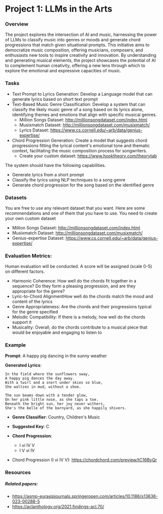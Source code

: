 # Project 1: LLMs in the Arts

### Overview
The project explores the intersection of AI and music, harnessing the power of LLMs to classify music into genres or moods and generate chord progressions that match given situational prompts. This initiative aims to democratize music composition, offering musicians, composers, and enthusiasts new tools to inspire creativity and innovation. By understanding and generating musical elements, the project showcases the potential of AI to complement human creativity, offering a new lens through which to explore the emotional and expressive capacities of music.


### Tasks
- Text Prompt to Lyrics Generation: Develop a Language model that can generate lyrics based on short text prompt
- Text-Based Music Genre Classification: Develop a system that can classify the likely music genre of a song based on its lyrics alone, identifying themes and emotions that align with specific musical genres.
    - Million Songs Dataset: http://millionsongdataset.com/index.html
    - Musixmatch Dataset: http://millionsongdataset.com/musixmatch/
    - Lyrics Dataset: https://www.cs.cornell.edu/~arb/data/genius-expertise/
- Chord Progression Generation: Create a model that suggests chord progressions fitting the lyrical content's emotional tone and thematic context, facilitating the music composition process for songwriters.
    - Create your custom dataset: https://www.hooktheory.com/theorytab

The system should have the following capabilities.
- Generate lyrics from a short prompt
- Classify the lyrics using NLP techniques to a song genre
- Generate chord progression for the song based on the identified genre



### Datasets
You are free to use any relevant dataset that you want. Here are some recommendations and one of them that you have to use. You need to create your own custom dataset

- Million Songs Dataset: http://millionsongdataset.com/index.html
- Musixmatch Dataset: http://millionsongdataset.com/musixmatch/
- Genius-expertise Dataset: https://www.cs.cornell.edu/~arb/data/genius-expertise/


### Evaluation Metrics:

Human evaluation will be conducted. A score will be assigned (scale 0-5) on different factors.
- Harmonic Coherence: How well do the chords fit together in a sequence? Do they form a pleasing progression, and are they appropriate for the genre?
- Lyric-to-Chord AlignmentHow well do the chords match the mood and content of the lyrics
- Genre Appropriateness: Are the chords and their progressions typical for the genre specified
- Melodic Compatibility: If there is a melody, how well do the chords support it
- Musicality: Overall, do the chords contribute to a musical piece that would be enjoyable and engaging to listen to


### Example

**Prompt**: A happy pig dancing in the sunny weather

**Generated Lyrics**:

```
In the field where the sunflowers sway,
A happy pig dances the day away.
With a twirl and a snort under skies so blue,
She waltzes in mud, without a shoe.

The sun beams down with a tender glow,
On her pink little nose, as she taps a toe.
Beneath the bright sun, her joy never withers,
She's the belle of the barnyard, as she happily shivers.
```

- **Genre Classifier**: Country, Children's Music
- **Suggested Key**: C 
- **Chord Progression**: 
    - I vi IV V
    - I V vi IV

- Chord Progression (I vi IV V): https://chordchord.com/preview/tC16ByQr


### Resources

##### Related papers:
- https://asmp-eurasipjournals.springeropen.com/articles/10.1186/s13636-023-00288-5
- https://aclanthology.org/2021.findings-acl.70/
